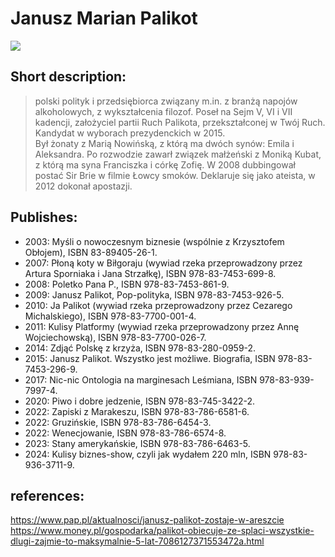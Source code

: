 # Janusz Marian Palikot

![](https://img.wprost.pl/img/janusz-palikot-zatrzymany-o-co-chodzi-w-glosnej-sprawie/41/98/57219f11e94faa2beafbe3233660.webp) 


## Short description: 

>  polski polityk i przedsiębiorca związany m.in. z branżą napojów alkoholowych, z wykształcenia filozof. Poseł na Sejm V, VI i VII kadencji, założyciel partii Ruch Palikota, przekształconej w Twój Ruch. Kandydat w wyborach prezydenckich w 2015.  
> Był żonaty z Marią Nowińską, z którą ma dwóch synów: Emila i Aleksandra. Po rozwodzie zawarł związek małżeński z Moniką Kubat, z którą ma syna Franciszka i córkę Zofię. W 2008 dubbingował postać Sir Brie w filmie Łowcy smoków. Deklaruje się jako ateista, w 2012 dokonał apostazji.

## Publishes:
* 2003: Myśli o nowoczesnym biznesie (wspólnie z Krzysztofem Obłojem), ISBN 83-89405-26-1.
* 2007: Płoną koty w Biłgoraju (wywiad rzeka przeprowadzony przez Artura Sporniaka i Jana Strzałkę), ISBN 978-83-7453-699-8.
* 2008: Poletko Pana P., ISBN 978-83-7453-861-9.
* 2009: Janusz Palikot, Pop-polityka, ISBN 978-83-7453-926-5.
* 2010: Ja Palikot (wywiad rzeka przeprowadzony przez Cezarego Michalskiego), ISBN 978-83-7700-001-4.
*   2011: Kulisy Platformy (wywiad rzeka przeprowadzony przez Annę Wojciechowską), ISBN 978-83-7700-026-7.
* 2014: Zdjąć Polskę z krzyża, ISBN 978-83-280-0959-2.
* 2015: Janusz Palikot. Wszystko jest możliwe. Biografia, ISBN 978-83-7453-296-9.
* 2017: Nic-nic Ontologia na marginesach Leśmiana, ISBN 978-83-939-7997-4.
* 2020: Piwo i dobre jedzenie, ISBN 978-83-745-3422-2.
* 2022: Zapiski z Marakeszu, ISBN 978-83-786-6581-6.
* 2022: Gruzińskie, ISBN 978-83-786-6454-3.
* 2022: Wenecjowanie, ISBN 978-83-786-6574-8.
* 2023: Stany amerykańskie, ISBN 978-83-786-6463-5.
* 2024: Kulisy biznes-show, czyli jak wydałem 220 mln, ISBN 978-83-936-3711-9.


## references:
https://www.pap.pl/aktualnosci/janusz-palikot-zostaje-w-areszcie  
https://www.money.pl/gospodarka/palikot-obiecuje-ze-splaci-wszystkie-dlugi-zajmie-to-maksymalnie-5-lat-7086127371553472a.html